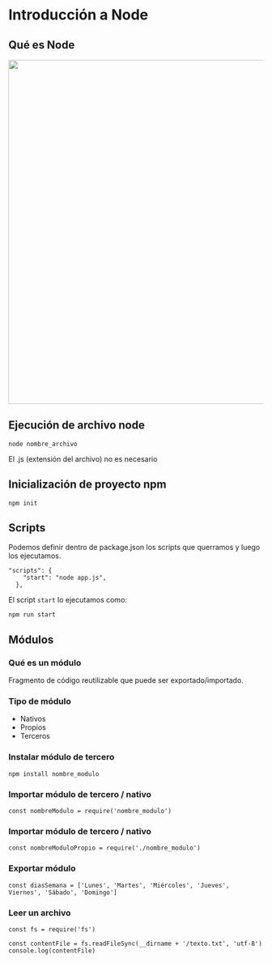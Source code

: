 # Introducción a Node

## Qué es Node

<img src="https://s3-us-west-2.amazonaws.com/devcodepro/media/tutorials/middlewares-en-nodejs-t1.jpg"
width="680" />


## Ejecución de archivo node

```
node nombre_archivo
```
El .js (extensión del archivo) no es necesario

## Inicialización de proyecto npm

```
npm init
```

## Scripts
Podemos definir dentro de package.json los scripts que querramos y luego los ejecutamos.
```
"scripts": {
    "start": "node app.js",
  },
```
El script `start` lo ejecutamos como:
```
npm run start
```

## Módulos

### Qué es un módulo

Fragmento de código reutilizable que puede ser exportado/importado.

### Tipo de módulo
- Nativos
- Propios
- Terceros

### Instalar módulo de tercero

```
npm install nombre_modulo
```

### Importar módulo de tercero / nativo

```
const nombreModulo = require('nombre_modulo')
```

### Importar módulo de tercero / nativo

```
const nombreModuloPropio = require('./nombre_modulo')
```

### Exportar módulo

```
const diasSemana = ['Lunes', 'Martes', 'Miércoles', 'Jueves', Viernes', 'Sábado', 'Domingo']
```

### Leer un archivo

```
const fs = require('fs')

const contentFile = fs.readFileSync(__dirname + '/texto.txt', 'utf-8')
console.log(contentFile)
```